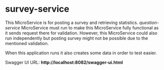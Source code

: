 # survey-service

This MicroService is for posting a survey and retrieving statistics. *question-service* MicroService must run to make
this MicroService fully functional as it sends request there for validation. However, this MicroService could also run
independently but posting survey might not be possible due to the mentioned validation. 

When this application runs it also creates some data in order to test easier.

Swagger UI URL: **http://localhost:8082/swagger-ui.html**